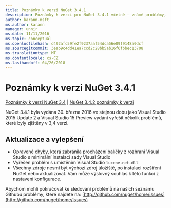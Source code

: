 ```yaml
---
title: Poznámky k verzi NuGet 3.4.1
description: Poznámky k verzi pro NuGet 3.4.1 včetně – známé problémy, opravy chyb, přidaných funkcí a chcete.
author: karann-msft
ms.author: karann
manager: unnir
ms.date: 11/11/2016
ms.topic: conceptual
ms.openlocfilehash: d492afc59fe2f9237aaf54dca56e09f9148a0dcf
ms.sourcegitcommit: 3eab9c4dd41ea7ccd2c28bb5ab16f6fbbec13708
ms.translationtype: MT
ms.contentlocale: cs-CZ
ms.lasthandoff: 04/26/2018
---
```

# <a name="nuget-341-release-notes"></a>Poznámky k verzi NuGet 3.4.1

[Poznámky k verzi NuGet 3.4](../release-notes/nuget-3.4.md) | [NuGet 3.4.2 poznámky k verzi](../release-notes/nuget-3.4.2.md)

NuGet 3.4.1 byla vydána 30. března 2016 ve stejnou dobu jako Visual Studio 2015 Update 2 a Visual Studio 15 Preview vydání vyřešit několik problémů, které byly zjištěny v 3,4 verzi.

## <a name="updates-and-improvements"></a>Aktualizace a vylepšení

* Opravené chyby, která zabránila procházení balíčky z rozhraní Visual Studio s minimální instalací sady Visual Studio
* Vyřešen problém s umístěním Visual Studio `lucene.net.dll`
* Všechny zdroje nesmí být výchozí zdroj úložiště, po instalaci rozšíření NuGet nebo aktualizovat.  Vám může výslovný souhlas k této funkci z nastavení konfigurace.

Abychom mohli pokračovat ke sledování problémů na našich seznamu Githubu problémy, které najdete na: [http://github.com/nuget/home/issues](http://github.com/nuget/home/issues)